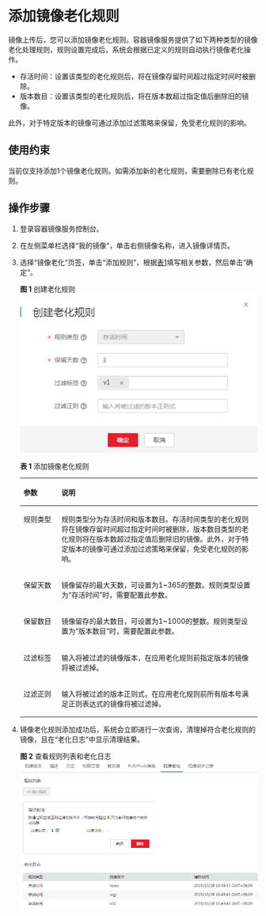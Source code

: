 # 添加镜像老化规则<a name="swr_01_0102"></a>

镜像上传后，您可以添加镜像老化规则。容器镜像服务提供了如下两种类型的镜像老化处理规则，规则设置完成后，系统会根据已定义的规则自动执行镜像老化操作。

-   存活时间：设置该类型的老化规则后，将在镜像存留时间超过指定时间时被删除。
-   版本数目：设置该类型的老化规则后，将在版本数超过指定值后删除旧的镜像。

此外，对于特定版本的镜像可通过添加过滤策略来保留，免受老化规则的影响。

## 使用约束<a name="section1037814489162"></a>

当前仅支持添加1个镜像老化规则。如需添加新的老化规则，需要删除已有老化规则。

## 操作步骤<a name="section1228035263210"></a>

1.  登录容器镜像服务控制台。
2.  在左侧菜单栏选择“我的镜像“，单击右侧镜像名称，进入镜像详情页。
3.  选择“镜像老化“页签，单击“添加规则“，根据[表1](#table156232449577)填写相关参数，然后单击“确定“。

    **图 1**  创建老化规则<a name="fig51171753128"></a>  
    ![](figures/创建老化规则.png "创建老化规则")

    **表 1**  添加镜像老化规则

    <a name="table156232449577"></a>
    <table><thead align="left"><tr id="row362424415719"><th class="cellrowborder" valign="top" width="15.989999999999998%" id="mcps1.2.3.1.1"><p id="p5624164445718"><a name="p5624164445718"></a><a name="p5624164445718"></a>参数</p>
    </th>
    <th class="cellrowborder" valign="top" width="84.00999999999999%" id="mcps1.2.3.1.2"><p id="p86248445574"><a name="p86248445574"></a><a name="p86248445574"></a>说明</p>
    </th>
    </tr>
    </thead>
    <tbody><tr id="row126241344125712"><td class="cellrowborder" valign="top" width="15.989999999999998%" headers="mcps1.2.3.1.1 "><p id="p1462474475716"><a name="p1462474475716"></a><a name="p1462474475716"></a><span class="keyword" id="keyword942424410"><a name="keyword942424410"></a><a name="keyword942424410"></a>规则类型</span></p>
    </td>
    <td class="cellrowborder" valign="top" width="84.00999999999999%" headers="mcps1.2.3.1.2 "><p id="p126245448576"><a name="p126245448576"></a><a name="p126245448576"></a>规则类型分为存活时间和版本数目。存活时间类型的老化规则将在镜像存留时间超过指定时间时被删除，版本数目类型的老化规则将在版本数超过指定值后删除旧的镜像。此外，对于特定版本的镜像可通过添加过滤策略来保留，免受老化规则的影响。</p>
    </td>
    </tr>
    <tr id="row1462434455710"><td class="cellrowborder" valign="top" width="15.989999999999998%" headers="mcps1.2.3.1.1 "><p id="p1362474485717"><a name="p1362474485717"></a><a name="p1362474485717"></a><span class="keyword" id="keyword0262946445"><a name="keyword0262946445"></a><a name="keyword0262946445"></a>保留天数</span></p>
    </td>
    <td class="cellrowborder" valign="top" width="84.00999999999999%" headers="mcps1.2.3.1.2 "><p id="p987113416590"><a name="p987113416590"></a><a name="p987113416590"></a>镜像留存的最大天数，可设置为1~365的整数。规则类型设置为“存活时间”时，需要<span>配置此参数</span>。</p>
    </td>
    </tr>
    <tr id="row1362494415711"><td class="cellrowborder" valign="top" width="15.989999999999998%" headers="mcps1.2.3.1.1 "><p id="p16251445579"><a name="p16251445579"></a><a name="p16251445579"></a><span class="keyword" id="keyword87751557183312"><a name="keyword87751557183312"></a><a name="keyword87751557183312"></a>保留数目</span></p>
    </td>
    <td class="cellrowborder" valign="top" width="84.00999999999999%" headers="mcps1.2.3.1.2 "><p id="p1068015591009"><a name="p1068015591009"></a><a name="p1068015591009"></a>镜像留存的最大数目，可设置为1~1000的整数。规则类型设置为“版本数目”时，需要<span>配置此参数</span>。</p>
    </td>
    </tr>
    <tr id="row1436518245915"><td class="cellrowborder" valign="top" width="15.989999999999998%" headers="mcps1.2.3.1.1 "><p id="p6366925591"><a name="p6366925591"></a><a name="p6366925591"></a><span class="keyword" id="keyword06419517415"><a name="keyword06419517415"></a><a name="keyword06419517415"></a>过滤标签</span></p>
    </td>
    <td class="cellrowborder" valign="top" width="84.00999999999999%" headers="mcps1.2.3.1.2 "><p id="p14366172185914"><a name="p14366172185914"></a><a name="p14366172185914"></a>输入将被过滤的镜像版本，在应用老化规则前指定版本的镜像将被过滤掉。</p>
    </td>
    </tr>
    <tr id="row2034315951713"><td class="cellrowborder" valign="top" width="15.989999999999998%" headers="mcps1.2.3.1.1 "><p id="p880219183417"><a name="p880219183417"></a><a name="p880219183417"></a><span class="keyword" id="keyword9446195616419"><a name="keyword9446195616419"></a><a name="keyword9446195616419"></a>过滤正则</span></p>
    </td>
    <td class="cellrowborder" valign="top" width="84.00999999999999%" headers="mcps1.2.3.1.2 "><p id="p20221155710"><a name="p20221155710"></a><a name="p20221155710"></a>输入将被过滤的版本正则式，在应用老化规则前所有版本号满足正则表达式的镜像将被过滤掉。</p>
    </td>
    </tr>
    </tbody>
    </table>

4.  镜像老化规则添加成功后，系统会立即进行一次查询，清理掉符合老化规则的镜像，且在“老化日志”中显示清理结果。

    **图 2**  查看规则列表和老化日志<a name="fig82316420410"></a>  
    ![](figures/查看规则列表和老化日志.png "查看规则列表和老化日志")


